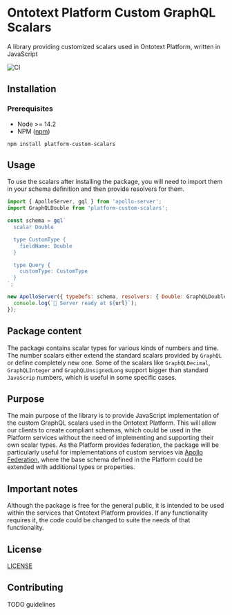 # Ontotext Platform Custom GraphQL Scalars
A library providing customized scalars used in Ontotext Platform, written in JavaScript

![CI](https://github.com/Ontotext-AD/platform-custom-scalars/workflows/CI/badge.svg)


## Installation
### Prerequisites
* Node >= 14.2
* NPM ([npm](https://npmjs.org/))

```
npm install platform-custom-scalars
```

## Usage
To use the scalars after installing the package, you will need to import them in your schema definition and then provide
resolvers for them.
```javascript
import { ApolloServer, gql } from 'apollo-server';
import GraphQLDouble from 'platform-custom-scalars';

const schema = gql`
  scalar Double

  type CustomType {
    fieldName: Double
  }

  type Query {
    customType: CustomType
  }
`;

new ApolloServer({ typeDefs: schema, resolvers: { Double: GraphQLDouble } }).listen().then(({ url }) => {
  console.log(`🚀 Server ready at ${url}`);
});
```

## Package content
The package contains scalar types for various kinds of numbers and time. The number scalars either extend the standard
scalars provided by `GraphQL` or define completely new one.
Some of the scalars like `GraphQLDecimal`, `GraphQLInteger` and `GraphQLUnsignedLong` support bigger than standard
`JavaScrip` numbers, which is useful in some specific cases.

## Purpose
The main purpose of the library is to provide JavaScript implementation of the custom GraphQL scalars used in the
Ontotext Platform. This will allow our clients to create compliant schemas, which could be used in the Platform 
services without the need of implementing and supporting their own scalar types.
As the Platform provides federation, the package will be particularly useful for implementations of custom services via
[Apollo Federation](https://www.apollographql.com/docs/apollo-server/federation/introduction/), where the base schema
defined in the Platform could be extended with additional types or properties.

## Important notes
Although the package is free for the general public, it is intended to be used within the services that Ontotext
Platform provides. If any functionality requires it, the code could be changed to suite the needs of that functionality.

## License
[LICENSE](LICENSE)

## Contributing
TODO guidelines
